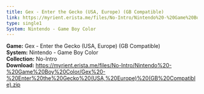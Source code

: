 ```yaml
---
title: Gex - Enter the Gecko (USA, Europe) (GB Compatible)
link: https://myrient.erista.me/files/No-Intro/Nintendo%20-%20Game%20Boy%20Color/Gex%20-%20Enter%20the%20Gecko%20(USA,%20Europe)%20(GB%20Compatible).zip
type: single1
System: Nintendo - Game Boy Color
---
```

<b>Game:</b> Gex - Enter the Gecko (USA, Europe) (GB Compatible)<br>
<b>System:</b> Nintendo - Game Boy Color<br>
<b>Collection:</b> No-Intro<br>
<b>Download:</b> https://myrient.erista.me/files/No-Intro/Nintendo%20-%20Game%20Boy%20Color/Gex%20-%20Enter%20the%20Gecko%20(USA,%20Europe)%20(GB%20Compatible).zip